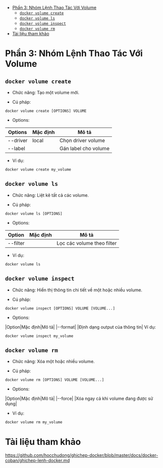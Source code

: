- [Phần 3: Nhóm Lệnh Thao Tác Với Volume](#phần-3-nhóm-lệnh-thao-tác-với-volume)
  - [`docker volume create`](#docker-volume-create)
  - [`docker volume ls`](#docker-volume-ls)
  - [`docker volume inspect`](#docker-volume-inspect)
  - [`docker volume rm`](#docker-volume-rm)
- [Tài liệu tham khảo](#tài-liệu-tham-khảo)
# Phần 3: Nhóm Lệnh Thao Tác Với Volume
## `docker volume create`
- Chức năng: Tạo một volume mới.

- Cú pháp:

```
docker volume create [OPTIONS] VOLUME
```
- Options:

|Options|Mặc định|Mô tả|
|--|--|--|
|--driver|	local|	Chọn driver volume|
|--label|		|Gán label cho volume|
- Ví dụ:
```
docker volume create my_volume
```

## `docker volume ls`
- Chức năng: Liệt kê tất cả các volume.

- Cú pháp:
```
docker volume ls [OPTIONS]
```
- Options:

|Option|Mặc định|Mô tả|
|--|--|--|
|--filter|		|Lọc các volume theo filter|
- Ví dụ:
```
docker volume ls
```
## `docker volume inspect`
- Chức năng: Hiển thị thông tin chi tiết về một hoặc nhiều volume.

- Cú pháp:
```
docker volume inspect [OPTIONS] VOLUME [VOLUME...]
```
- Options:

|Option|Mặc định|Mô tả|
|--format|		|Định dạng output của thông tin|
Ví dụ:
```
docker volume inspect my_volume
```
## `docker volume rm`
- Chức năng: Xóa một hoặc nhiều volume.

- Cú pháp:
```
docker volume rm [OPTIONS] VOLUME [VOLUME...]
```
- Options:

|Option|Mặc định|Mô tả|
|--force|	|Xóa ngay cả khi volume đang được sử dụng|
- Ví dụ:
```
docker volume rm my_volume
```
# Tài liệu tham khảo
https://github.com/hocchudong/ghichep-docker/blob/master/docs/docker-coban/ghichep-lenh-docker.md